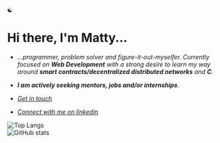 
☯︎
# Hi there, I'm Matty...

- *...programmer, problem solver and figure-it-out-myselfer. Currently focused on **Web Development** with a strong desire to learn my way around **smart contracts/decentralized distributed networks** and **C**.* 

- ***I am actively seeking mentors, jobs and/or internships***. 

- *[Get in touch](mailto:mbmoorin@mailfence.com)*

- *[Connect with me on linkedin](https://linkedin.com/in/matthew-m-484241204/)*

![Top Langs](https://github-readme-stats.vercel.app/api/top-langs/?username=mattbmoorin&theme=tokyonight)
<br>
![GitHub stats](https://github-readme-stats.vercel.app/api?username=mattbmoorin&show_icons=true&theme=tokyonight)
